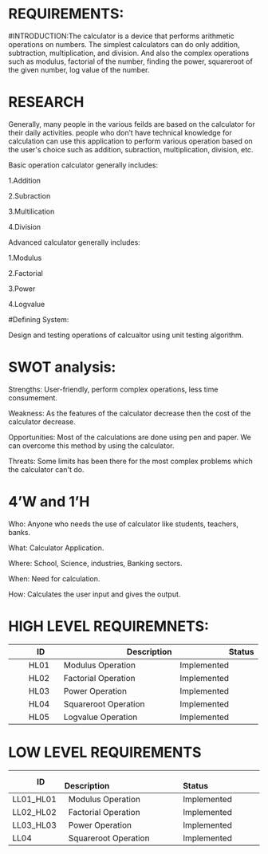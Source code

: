 # REQUIREMENTS:
#INTRODUCTION:The calculator is a device that performs arithmetic operations on numbers. The simplest calculators can do only addition, subtraction, multiplication, and division. And also the complex operations such as modulus, factorial of the number, finding the power, squareroot of the given number, log value of the number.   

# RESEARCH
Generally, many people in the various feilds are based on the calculator for their daily activities. people who don’t have technical knowledge for calculation can use this application to perform various operation based on the user's choice such as addition, subraction, multiplication, division, etc. 

Basic operation calculator generally includes:

1.Addition

2.Subraction

3.Multilication 

4.Division 

Advanced calculator generally includes:

1.Modulus

2.Factorial

3.Power

4.Logvalue

#Defining System:

Design and testing operations of calcualtor using unit testing algorithm.

# SWOT analysis:

Strengths: User-friendly, perform complex operations, less time consumement.

Weakness: As the features of the calculator decrease then the cost of the calculator decrease.

Opportunities: Most of the calculations are done using pen and paper. We can overcome this method by using the calculator.

Threats: Some limits has been there for the most complex problems which the calculator can't do.

# 4’W and 1’H

Who: Anyone who needs the use of calculator like students, teachers, banks.

What: Calculator Application.

Where: School, Science, industries, Banking sectors.

When: Need for calculation.

How: Calculates the user input and gives the output.


# HIGH LEVEL REQUIREMNETS:

|`      `ID|`                 `Description|`            `Status|
| :- | :- | :- |
|`    `HL01|` `  Modulus Operation   | Implemented |
|`    `HL02|` `  Factorial Operation  | Implemented |
|`    `HL03|` `  Power Operation | Implemented |
|`    `HL04|` `  Squareroot Operation| Implemented |
|`    `HL05|` `  Logvalue Operation| Implemented |

# LOW LEVEL REQUIREMENTS

|`      `ID|`                 `Description|`            `Status|
| :- | :- | :- |
|LL01_HL01|` `Modulus Operation| Implemented |
|LL02_HL02|` `Factorial Operation |Implemented |
|LL03_HL03|` `Power Operation|Implemented |
|LL04|` `Squareroot Operation| Implemented |
